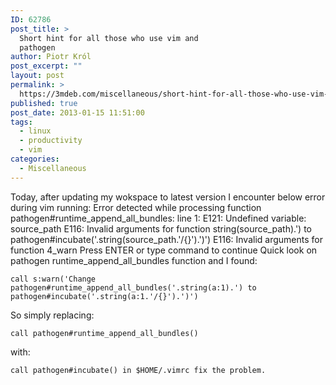 ```yaml
---
ID: 62786
post_title: >
  Short hint for all those who use vim and
  pathogen
author: Piotr Król
post_excerpt: ""
layout: post
permalink: >
  https://3mdeb.com/miscellaneous/short-hint-for-all-those-who-use-vim-and-pathogen/
published: true
post_date: 2013-01-15 11:51:00
tags:
  - linux
  - productivity
  - vim
categories:
  - Miscellaneous
---
```

Today, after updating my wokspace to latest version I encounter below error during vim running: 
    Error detected while processing function pathogen#runtime_append_all_bundles:
    line 1:
    E121: Undefined variable: source_path
    E116: Invalid arguments for function string(source_path).') to pathogen#incubate('.string(source_path.'/{}').')') 
    E116: Invalid arguments for function 4_warn
    Press ENTER or type command to continue
     Quick look on pathogen runtime_append_all_bundles function and I found: 

<pre><code class="bash">call s:warn('Change pathogen#runtime_append_all_bundles('.string(a:1).') to pathogen#incubate('.string(a:1.'/{}').')')
</code></pre> So simply replacing: 

<pre><code class="bash">call pathogen#runtime_append_all_bundles()
</code></pre> with: 

<pre><code class="bash">call pathogen#incubate() in $HOME/.vimrc fix the problem.
</code></pre>